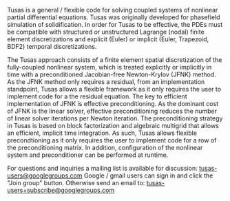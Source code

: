 Tusas is a general / flexible code for solving coupled systems of nonlinear partial differential equations.
Tusas was originally developed for phasefield simulation of solidification.
In order for Tusas to be effective, the PDEs must be compatible with structured or unstructured Lagrange (nodal) finite element discretizations
and explicit (Euler) or implicit (Euler, Trapezoid, BDF2) temporal discretizations.

The Tusas approach consists of a finite element spatial discretization of the fully-coupled nonlinear system, which
is treated explicitly or implicitly in time with a preconditioned Jacobian-free Newton-Krylov (JFNK) method.
As the JFNK method only requires a residual, from an implementation standpoint, Tusas allows a flexible framework as it only requires the user to implement code for a the residual equation.
The key to efficient implementation of JFNK is effective preconditioning.
As the dominant cost of JFNK is the linear solver, effective preconditioning 
reduces the number of linear solver iterations per Newton iteration.
The preconditioning strategy in Tusas is based on block factorization and algebraic multigrid
that allows an efficient, implicit time integration. 
As such, Tusas allows flexible precondtioning as it only requires the user to implement code for a row of the preconditioning matrix.
In addition, configuration of the nonlinear system and preconditioner can be performed at runtime.

For questions and inquiries a mailing list is available for discussion: tusas-users@googlegroups.com
Google / gmail users can sign in and click the "Join group" button. Otherwise send an email to: tusas-users+subscribe@googlegroups.com
